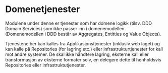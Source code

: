 # Domenetjenester 

Modulene under denne er tjenester som har domene logikk (tilsv. DDD Domain Services) som ikke passer inn i domenemodellen.
(Domenemodellen i DDD består av Aggregates, Entitties og Value Objects).

Tjenestene her kan kalles fra Applikasjonstjenester (inklusiv web laget) og kan kalle på Repositories (for lagring etc.) eller infrastrukturtjenester for kall mot andre systemer.
De skal ikke håndtere lagring, eksterne kall eller transformasjon av eksterne formater selv, en delegere dette til henholdsvis Repositories eller infrastruktutjenester.



